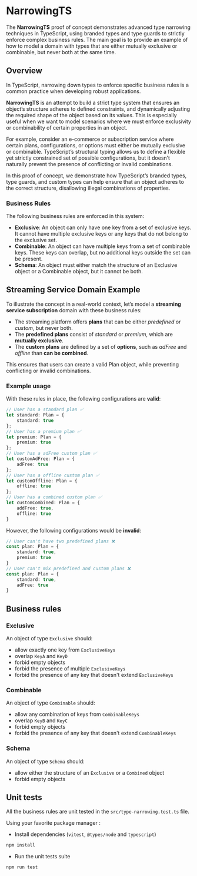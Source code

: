 # NarrowingTS

The **NarrowingTS** proof of concept demonstrates advanced type narrowing techniques in TypeScript, using branded types and type guards to strictly enforce complex business rules. The main goal is to provide an example of how to model a domain with types that are either mutually exclusive or combinable, but never both at the same time.

## Overview

In TypeScript, narrowing down types to enforce specific business rules is a common practice when developing robust applications.

**NarrowingTS** is an attempt to build a strict type system that ensures an object’s structure adheres to defined constraints, and dynamically adjusting the required shape of the object based on its values. This is especially useful when we want to model scenarios where we must enforce exclusivity or combinability of certain properties in an object.

For example, consider an e-commerce or subscription service where certain plans, configurations, or options must either be mutually exclusive or combinable. TypeScript’s structural typing allows us to define a flexible yet strictly constrained set of possible configurations, but it doesn’t naturally prevent the presence of conflicting or invalid combinations.

In this proof of concept, we demonstrate how TypeScript’s branded types, type guards, and custom types can help ensure that an object adheres to the correct structure, disallowing illegal combinations of properties.

### Business Rules

The following business rules are enforced in this system:

- **Exclusive**: An object can only have one key from a set of exclusive keys. It cannot have multiple exclusive keys or any keys that do not belong to the exclusive set.
- **Combinable**: An object can have multiple keys from a set of combinable keys. These keys can overlap, but no additional keys outside the set can be present.
- **Schema**: An object must either match the structure of an Exclusive object or a Combinable object, but it cannot be both.

## Streaming Service Domain Example

To illustrate the concept in a real-world context, let’s model a **streaming service subscription** domain with these business rules:

- The streaming platform offers **plans** that can be either *predefined* or *custom*, but never both.
- The **predefined plans** consist of *standard* or *premium*, which are **mutually exclusive**.
- The **custom plans** are defined by a set of **options**, such as *adFree* and *offline* than **can be combined**.

This ensures that users can create a valid Plan object, while preventing conflicting or invalid combinations.

### Example usage

With these rules in place, the following configurations are **valid**:

```typescript
// User has a standard plan ✅
let standard: Plan = {
    standard: true
};
// User has a premium plan ✅
let premium: Plan = {
    premium: true
};
// User has a adFree custom plan ✅
let customAdFree: Plan = {
    adFree: true
};
// User has a offline custom plan ✅
let customOffline: Plan = {
    offline: true
};
// User has a combined custom plan ✅
let customCombined: Plan = {
    addFree: true,
    offline: true
}
```

However, the following configurations would be **invalid**:
```typescript
// User can't have two predefined plans ❌
const plan: Plan = {
    standard: true,
    premium: true
}
// User can't mix predefined and custom plans ❌
const plan: Plan = {
    standard: true,
    adFree: true
}
```

## Business rules

### Exclusive

An object of type `Exclusive` should:

- allow exactly one key from `ExclusiveKeys`
- overlap `KeyA` and `KeyD`
- forbid empty objects
- forbid the presence of multiple `ExclusiveKeys`
- forbid the presence of any key that doesn't extend `ExclusiveKeys`

### Combinable

An object of type `Combinable` should:

- allow any combination of keys from `CombinableKeys`
- overlap `KeyB` and `KeyC`
- forbid empty objects
- forbid the presence of any key that doesn't extend `CombinableKeys`

### Schema

An object of type `Schema` should:

- allow either the structure of an `Exclusive` or a `Combined` object
- forbid empty objects

## Unit tests

All the business rules are unit tested in the `src/type-narrowing.test.ts` file.

Using your favorite package manager :
- Install dependencies (`vitest`, `@types/node` and `typescript`)
```bash
npm install
```
- Run the unit tests suite
```bash
npm run test
```
